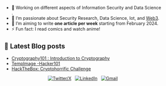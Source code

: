 - 🐛 Working on different aspects of Information Security and Data Science .
- 🌱 I’m passionate about Security Research, Data Science, Iot, and [Web3](https://ethereum.org/en/web3/).
- 📝 I’m aiming to write **one article per week** starting from February 2024.
- ⚡ Fun fact: I read comics and watch anime!

## 📕 Latest Blog posts
<!-- BLOG-POST-LIST:START -->
- [Cryptography101 : Introduction to Cryptography](https://shahriffy.medium.com/cryptography101-introduction-to-cryptography-1aefb978b802)
- [TempImage -Hacker101](https://shahriffy.medium.com/tempimage-hacker101-8f61febb6e0d)
- [HackTheBox: Cryptohorrific Challenge](https://shahriffy.medium.com/hackthebox-cryptohorrific-challenge-4f4cb5263565)
<!-- BLOG-POST-LIST:END -->

<div align="center">

  
[![Twitter/X](https://skillicons.dev/icons?i=twitter)](https://twitter.com/ShahRiffy) &nbsp;
[![LinkedIn](https://skillicons.dev/icons?i=linkedin)](https://www.linkedin.com/in/ShahRiffy/) &nbsp;
[![Gmail](https://skillicons.dev/icons?i=gmail)](mailto:shrifat.working@gmail.com?subject=Hello%20ShahRiffy,%20From%20Github)

</div>
